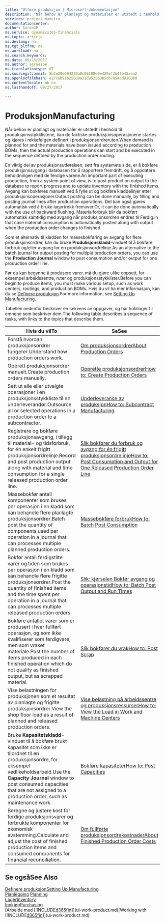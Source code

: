 ```yaml
---
title: "Utføre produksjon | Microsoft-dokumentasjon"
description: "Når behov er planlagt og materialer er utstedt i henhold til produksjonsstykklistene, kan de faktiske produksjonsoperasjonene startes og kjøres i rekkefølgen definert i produksjonsordreruten."
services: project-madeira
documentationcenter: 
author: SorenGP
ms.service: dynamics365-financials
ms.topic: article
ms.devlang: na
ms.tgt_pltfrm: na
ms.workload: na
ms.search.keywords: 
ms.date: 09/26/2017
ms.author: sgroespe
ms.translationtype: HT
ms.sourcegitcommit: 8b2e20e694279a8c06188e0e429ef3b4fb43aea2
ms.openlocfilehash: e27ceb91b25669a31d95256385cb7e5acd9160bd
ms.contentlocale: nb-no
ms.lasthandoff: 09/27/2017

---
```

# <a name="manufacturing"></a><span data-ttu-id="6d5b2-103">Produksjon</span><span class="sxs-lookup"><span data-stu-id="6d5b2-103">Manufacturing</span></span>
<span data-ttu-id="6d5b2-104">Når behov er planlagt og materialer er utstedt i henhold til produksjonsstykklistene, kan de faktiske produksjonsoperasjonene startes og kjøres i rekkefølgen definert i produksjonsordreruten.</span><span class="sxs-lookup"><span data-stu-id="6d5b2-104">When demand is planned for and the materials have been issued according to production BOMs, then the actual production operations can start and be executed in the sequence defined by the production order routing.</span></span>  

<span data-ttu-id="6d5b2-105">En viktig del av produksjonsutførelsen, sett fra systemets side, er å bokføre produksjonsavgang i databasen for å rapportere fremdrift, og å oppdatere beholdningen med de ferdige varene.</span><span class="sxs-lookup"><span data-stu-id="6d5b2-105">An important part of executing production, from a system point of view, is to post production output to the database to report progress and to update inventory with the finished items.</span></span> <span data-ttu-id="6d5b2-106">Avgang kan bokføres manuelt ved å fylle ut og bokføre kladdelinjer etter produksjonsoperasjoner.</span><span class="sxs-lookup"><span data-stu-id="6d5b2-106">Output posting can be done manually, by filling and posting journal lines after production operations.</span></span> <span data-ttu-id="6d5b2-107">Det kan også gjøres automatisk ved å bruke lagertrekk fremover.</span><span class="sxs-lookup"><span data-stu-id="6d5b2-107">Or, it can be done automatically with the use of backward flushing.</span></span> <span data-ttu-id="6d5b2-108">Materialforbruk blir da bokført automatisk samtidig med avgang når produksjonsordren endres til Ferdig.</span><span class="sxs-lookup"><span data-stu-id="6d5b2-108">In that case material consumption is automatically posted along with output when the production order changes to finished.</span></span>  

<span data-ttu-id="6d5b2-109">Som et alternativ til kladden for massebokføring av avgang for flere produksjonsordrer, kan du bruke **Produksjonskladd**-vinduet til å bokføre forbruk og/eller avgang for én produksjonsordrelinje.</span><span class="sxs-lookup"><span data-stu-id="6d5b2-109">As an alternative to the batch journal for output posting for multiple production orders, you can use the **Production Journal** window to post consumption and/or output for one production order line.</span></span>

<span data-ttu-id="6d5b2-110">Før du kan begynne å produsere varer, må du gjøre ulike oppsett, for eksempel arbeidssentre, ruter og produksjonsstykklister.</span><span class="sxs-lookup"><span data-stu-id="6d5b2-110">Before you can begin to produce items, you must make various setup, such as work centers, routings, and production BOMs.</span></span> <span data-ttu-id="6d5b2-111">Hvis du vil ha mer informasjon, kan du se [Definere produksjon](production-configure-production-processes.md).</span><span class="sxs-lookup"><span data-stu-id="6d5b2-111">For more information, see [Setting Up Manufacturing](production-configure-production-processes.md).</span></span>

<span data-ttu-id="6d5b2-112">Tabellen nedenfor beskriver en sekvens av oppgaver, og har koblinger til emnene som beskriver dem.</span><span class="sxs-lookup"><span data-stu-id="6d5b2-112">The following table describes a sequence of tasks, with links to the topics that describe them.</span></span>   

|<span data-ttu-id="6d5b2-113">**Hvis du vil**</span><span class="sxs-lookup"><span data-stu-id="6d5b2-113">**To**</span></span>|<span data-ttu-id="6d5b2-114">**Se**</span><span class="sxs-lookup"><span data-stu-id="6d5b2-114">**See**</span></span>|  
|------------|-------------|  
|<span data-ttu-id="6d5b2-115">Forstå hvordan produksjonsordrer fungerer.</span><span class="sxs-lookup"><span data-stu-id="6d5b2-115">Understand how production orders work.</span></span>|[<span data-ttu-id="6d5b2-116">Om produksjonsordrer</span><span class="sxs-lookup"><span data-stu-id="6d5b2-116">About Production Orders</span></span>](production-about-production-orders.md)|
|<span data-ttu-id="6d5b2-117">Opprett produksjonsordrer manuelt.</span><span class="sxs-lookup"><span data-stu-id="6d5b2-117">Create production orders manually.</span></span>|[<span data-ttu-id="6d5b2-118">Opprette produksjonsordrer</span><span class="sxs-lookup"><span data-stu-id="6d5b2-118">How to: Create Production Orders</span></span>](production-how-to-create-production-orders.md)|
|<span data-ttu-id="6d5b2-119">Sett ut alle eller utvalgte operasjoner i en produksjonsstykkliste til en underleverandør.</span><span class="sxs-lookup"><span data-stu-id="6d5b2-119">Outsource all or selected operations in a production order to a subcontractor.</span></span>|[<span data-ttu-id="6d5b2-120">Underleveranse av produksjon</span><span class="sxs-lookup"><span data-stu-id="6d5b2-120">How to: Subcontract Manufacturing</span></span>](production-how-to-subcontract-manufacturing.md)|
|<span data-ttu-id="6d5b2-121">Registrere og bokføre produksjonsavgang, i tillegg til material- og tidsforbruk, for én enkelt frigitt produksjonsordrelinje.</span><span class="sxs-lookup"><span data-stu-id="6d5b2-121">Record and post production output along with material and time consumption for a single released production order line.</span></span>|[<span data-ttu-id="6d5b2-122">Slik bokfører du forbruk og avgang for én frigitt produksjonsordrelinje</span><span class="sxs-lookup"><span data-stu-id="6d5b2-122">How to: Post Consumption and Output for One Released Production Order Line</span></span>](production-how-to-register-consumption-and-output.md)|  
|<span data-ttu-id="6d5b2-123">Massebokfør antall komponenter som brukes per operasjon i en kladd som kan behandle flere planlagte produksjonsordrer.</span><span class="sxs-lookup"><span data-stu-id="6d5b2-123">Batch post the quantity of components used per operation in a journal that can processes multiple planned production orders.</span></span>|[<span data-ttu-id="6d5b2-124">Massebokføre forbruk</span><span class="sxs-lookup"><span data-stu-id="6d5b2-124">How to: Batch Post Consumption</span></span>](production-how-to-post-consumption.md)|
|<span data-ttu-id="6d5b2-125">Bokfør antall ferdigstilte varer og tiden som brukes per operasjon i en kladd som kan behandle flere frigitte produksjonsordrer.</span><span class="sxs-lookup"><span data-stu-id="6d5b2-125">Post the quantity of finished items and the time spent per operation in a journal that can processes multiple released production orders.</span></span>|[<span data-ttu-id="6d5b2-126">Slik: kjørselen Bokfør avgang og operasjonstid</span><span class="sxs-lookup"><span data-stu-id="6d5b2-126">How to: Batch Post Output and Run Times</span></span>](production-how-to-post-output-quantity.md)|  
|<span data-ttu-id="6d5b2-127">Bokføre antallet varer som er produsert i hver fullført operasjon, og som ikke kvalifiserer som ferdigvare, men som vraket materiale.</span><span class="sxs-lookup"><span data-stu-id="6d5b2-127">Post the number of items produced in each finished operation which do not qualify as finished output, but as scrapped material.</span></span>|[<span data-ttu-id="6d5b2-128">Slik bokfører du vrak</span><span class="sxs-lookup"><span data-stu-id="6d5b2-128">How to: Post Scrap</span></span>](production-how-to-post-scrap.md)|
|<span data-ttu-id="6d5b2-129">Vise belastningen for produksjonen som et resultat av planlagte og frigitte produksjonsordrer.</span><span class="sxs-lookup"><span data-stu-id="6d5b2-129">View the shop floor load as a result of planned and released production orders.</span></span>|[<span data-ttu-id="6d5b2-130">Vise belastning på arbeidssentre og produksjonsressurser</span><span class="sxs-lookup"><span data-stu-id="6d5b2-130">How to: View the Load in Work and Machine Centers</span></span>](production-how-to-view-the-load-on-work-centers.md)|      
|<span data-ttu-id="6d5b2-131">Bruke **Kapasitetskladd**-vinduet til å bokføre brukt kapasitet som ikke er tilordnet til en produksjonsordre, for eksempel vedlikeholdsarbeid.</span><span class="sxs-lookup"><span data-stu-id="6d5b2-131">Use the **Capacity Journal** window to post consumed capacities that are not assigned to a production order, such as maintenance work.</span></span>|[<span data-ttu-id="6d5b2-132">Bokføre kapasiteter</span><span class="sxs-lookup"><span data-stu-id="6d5b2-132">How to: Post Capacities</span></span>](production-how-to-post-capacities.md)|  
|<span data-ttu-id="6d5b2-133">Beregne og justere kost for ferdige produksjonsvarer og forbrukte komponenter for økonomisk avstemming.</span><span class="sxs-lookup"><span data-stu-id="6d5b2-133">Calculate and adjust the cost of finished production items and consumed components for financial reconciliation.</span></span>|[<span data-ttu-id="6d5b2-134">Om fullførte produksjonsordrekostnader</span><span class="sxs-lookup"><span data-stu-id="6d5b2-134">About Finished Production Order Costs</span></span>](finance-about-finished-production-order-costs.md)|  

## <a name="see-also"></a><span data-ttu-id="6d5b2-135">Se også</span><span class="sxs-lookup"><span data-stu-id="6d5b2-135">See Also</span></span>  
[<span data-ttu-id="6d5b2-136">Definere produksjon</span><span class="sxs-lookup"><span data-stu-id="6d5b2-136">Setting Up Manufacturing</span></span>](production-configure-production-processes.md)  
<span data-ttu-id="6d5b2-137">[Planlegging](production-planning.md)    </span><span class="sxs-lookup"><span data-stu-id="6d5b2-137">[Planning](production-planning.md)    </span></span>  
[<span data-ttu-id="6d5b2-138">Lager</span><span class="sxs-lookup"><span data-stu-id="6d5b2-138">Inventory</span></span>](inventory-manage-inventory.md)  
[<span data-ttu-id="6d5b2-139">Innkjøp</span><span class="sxs-lookup"><span data-stu-id="6d5b2-139">Purchasing</span></span>](purchasing-manage-purchasing.md)  
<span data-ttu-id="6d5b2-140">[Arbeide med [!INCLUDE[d365fin](includes/d365fin_md.md)]](ui-work-product.md)</span><span class="sxs-lookup"><span data-stu-id="6d5b2-140">[Working with [!INCLUDE[d365fin](includes/d365fin_md.md)]](ui-work-product.md)</span></span>

